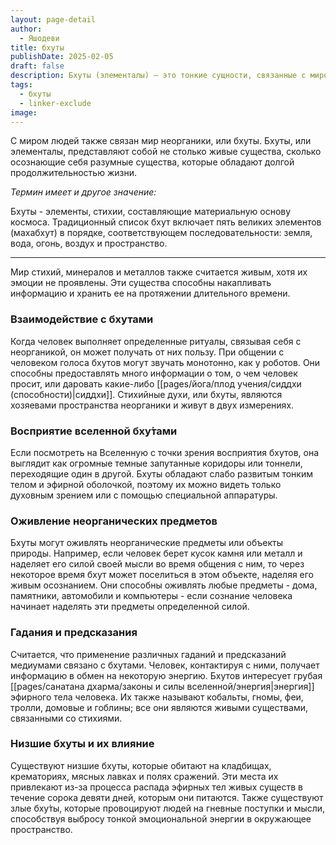 ```yaml
---
layout: page-detail
author:
  - Яшодеви
title: бхуты
publishDate: 2025-02-05
draft: false
description: Бхуты (элементалы) – это тонкие сущности, связанные с миром неорганики.
tags:
  - бхуты
  - linker-exclude
image: 
---
```

С миром людей также связан мир неорганики, или бхуты. Бхуты, или элементалы, представляют собой не столько живые существа, сколько осознающие себя разумные существа, которые обладают долгой продолжительностью жизни. 

*Термин имеет и другое значение:*

Бхуты - элементы, стихии, составляющие материальную основу космоса. Традиционный список бхут включает пять великих элементов (махабхут) в порядке, соответствующем последовательности: земля, вода, огонь, воздух и пространство.

---
Мир стихий, минералов и металлов также считается живым, хотя их эмоции не проявлены. Эти существа способны накапливать информацию и хранить ее на протяжении длительного времени.

### Взаимодействие с бхутами

Когда человек выполняет определенные ритуалы, связывая себя с неорганикой, он может получать от них пользу. При общении с человеком голоса бхутов могут звучать монотонно, как у роботов. Они способны предоставлять много информации о том, о чем человек просит, или даровать какие-либо [[pages/йога/плод учения/сиддхи (способности)|сиддхи]]. Стихийные духи, или бхуты, являются хозяевами пространства неорганики и живут в двух измерениях.

### Восприятие вселенной бху́тами

Если посмотреть на Вселенную с точки зрения восприятия бхутов, она выглядит как огромные темные запутанные коридоры или тоннели, переходящие один в другой. Бхуты обладают слабо развитым тонким телом и эфирной оболочкой, поэтому их можно видеть только духовным зрением или с помощью специальной аппаратуры.

### Оживление неорганических предметов

Бхуты могут оживлять неорганические предметы или объекты природы. Например, если человек берет кусок камня или металл и наделяет его силой своей мысли во время общения с ним, то через некоторое время бхут может поселиться в этом объекте, наделяя его живым осознанием. Они способны оживлять любые предметы - дома, памятники, автомобили и компьютеры - если сознание человека начинает наделять эти предметы определенной силой.

### Гадания и предсказания

Считается, что применение различных гаданий и предсказаний медиумами связано с бхутами. Человек, контактируя с ними, получает информацию в обмен на некоторую энергию. Бхутов интересует грубая [[pages/санатана дхарма/законы и силы вселенной/энергия|энергия]] эфирного тела человека. Их также называют кобальты, гномы, феи, тролли, домовые и гоблины; все они являются живыми существами, связанными со стихиями.

### Низшие бхуты и их влияние

Существуют низшие бхуты, которые обитают на кладбищах, крематориях, мясных лавках и полях сражений. Эти места их привлекают из-за процесса распада эфирных тел живых существ в течение сорока девяти дней, которым они питаются. Также существуют злые бху́ты, которые провоцируют людей на гневные поступки и мысли, способствуя выбросу тонкой эмоциональной энергии в окружающее пространство.